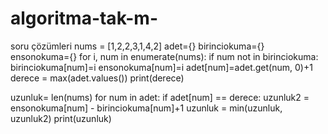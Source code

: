 # algoritma-tak-m-
soru çözümleri
nums = [1,2,2,3,1,4,2]
adet={}
birinciokuma={}
ensonokuma={}
for i, num in enumerate(nums):
    if num not in birinciokuma:
        birinciokuma[num]=i
    ensonokuma[num]=i
    adet[num]=adet.get(num, 0)+1
derece = max(adet.values())
print(derece)

uzunluk= len(nums)
for num in adet:
    if adet[num] == derece:
        uzunluk2 = ensonokuma[num] - birinciokuma[num]+1
        uzunluk = min(uzunluk, uzunluk2)
print(uzunluk)
